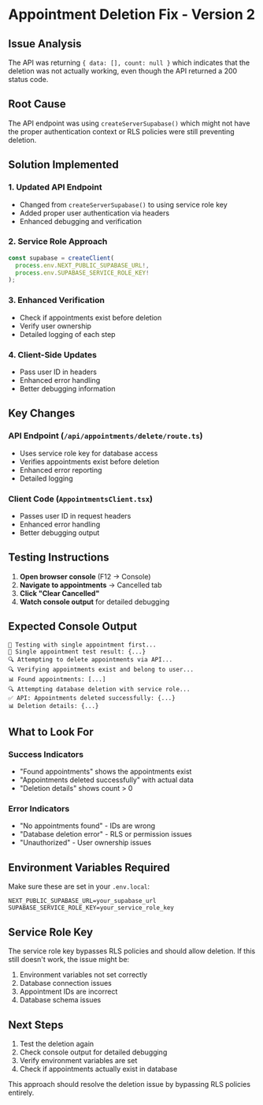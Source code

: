 # Appointment Deletion Fix - Version 2

## Issue Analysis
The API was returning `{ data: [], count: null }` which indicates that the deletion was not actually working, even though the API returned a 200 status code.

## Root Cause
The API endpoint was using `createServerSupabase()` which might not have the proper authentication context or RLS policies were still preventing deletion.

## Solution Implemented

### 1. **Updated API Endpoint**
- Changed from `createServerSupabase()` to using service role key
- Added proper user authentication via headers
- Enhanced debugging and verification

### 2. **Service Role Approach**
```typescript
const supabase = createClient(
  process.env.NEXT_PUBLIC_SUPABASE_URL!,
  process.env.SUPABASE_SERVICE_ROLE_KEY!
);
```

### 3. **Enhanced Verification**
- Check if appointments exist before deletion
- Verify user ownership
- Detailed logging of each step

### 4. **Client-Side Updates**
- Pass user ID in headers
- Enhanced error handling
- Better debugging information

## Key Changes

### API Endpoint (`/api/appointments/delete/route.ts`)
- Uses service role key for database access
- Verifies appointments exist before deletion
- Enhanced error reporting
- Detailed logging

### Client Code (`AppointmentsClient.tsx`)
- Passes user ID in request headers
- Enhanced error handling
- Better debugging output

## Testing Instructions

1. **Open browser console** (F12 → Console)
2. **Navigate to appointments** → Cancelled tab
3. **Click "Clear Cancelled"**
4. **Watch console output** for detailed debugging

## Expected Console Output

```
🧪 Testing with single appointment first...
🧪 Single appointment test result: {...}
🔍 Attempting to delete appointments via API...
🔍 Verifying appointments exist and belong to user...
📊 Found appointments: [...]
🔍 Attempting database deletion with service role...
✅ API: Appointments deleted successfully: {...}
📊 Deletion details: {...}
```

## What to Look For

### Success Indicators
- "Found appointments" shows the appointments exist
- "Appointments deleted successfully" with actual data
- "Deletion details" shows count > 0

### Error Indicators
- "No appointments found" - IDs are wrong
- "Database deletion error" - RLS or permission issues
- "Unauthorized" - User ownership issues

## Environment Variables Required

Make sure these are set in your `.env.local`:
```
NEXT_PUBLIC_SUPABASE_URL=your_supabase_url
SUPABASE_SERVICE_ROLE_KEY=your_service_role_key
```

## Service Role Key

The service role key bypasses RLS policies and should allow deletion. If this still doesn't work, the issue might be:
1. Environment variables not set correctly
2. Database connection issues
3. Appointment IDs are incorrect
4. Database schema issues

## Next Steps

1. Test the deletion again
2. Check console output for detailed debugging
3. Verify environment variables are set
4. Check if appointments actually exist in database

This approach should resolve the deletion issue by bypassing RLS policies entirely. 